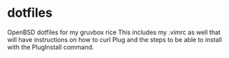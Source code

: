 # dotfiles
OpenBSD dotfiles for my gruvbox rice
This includes my .vimrc as well that
will have instructions on how to curl
Plug and the steps to be able to install
with the PlugInstall command.
